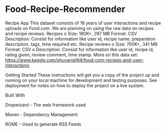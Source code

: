 # Food-Recipe-Recommender

Recipe App
This dataset consists of 18 years of user interactions and recipe uploads on Food.com. We are planning on using the raw data on recipes and recipe reviews.
Recipes o Size: 180K+, 287 MB
Format: CSV
Description: Consist for information like user id, recipe name, preparation description, tags, time required etc.
Recipe reviews o Size: 700K+, 341 MB
Format: CSV o Description: Consist for information like user id, recipe id, rating given, review comment, time stamp.
More on this data set: https://www.kaggle.com/shuyangli94/food-com-recipes-and-user-interactions

Getting Started
These instructions will get you a copy of the project up and running on your local machine for development and testing purposes. See deployment for notes on how to deploy the project on a live system.

Built With


Dropwizard - The web framework used

Maven - Dependency Management

ROME - Used to generate RSS Feeds
